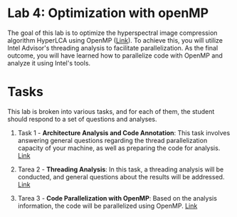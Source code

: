 # Lab 4: Optimization with openMP
The goal of this lab is to optimize the hyperspectral image compression algorithm HyperLCA using OpenMP ([Link](HLCA.md)). To achieve this, you will utilize Intel Advisor's threading analysis to facilitate parallelization. As the final outcome, you will have learned how to parallelize code with OpenMP and analyze it using Intel's tools.

# Tasks
This lab is broken into various tasks, and for each of them, the student should respond to a set of questions and analyses.


1. Task 1 - **Architecture Analysis and Code Annotation**: This task involves answering general questions regarding the thread parallelization capacity of your machine, as well as preparing the code for analysis. [Link](results/task1/README.md)

2. Tarea 2 - **Threading Analysis**: In this task, a threading analysis will be conducted, and general questions about the results will be addressed. [Link](results/task2/README.md)

3. Tarea 3 - **Code Parallelization with OpenMP**: Based on the analysis information, the code will be parallelized using OpenMP. [Link](results/task3/README.md)


